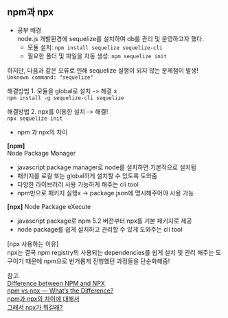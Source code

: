 ## npm과 npx

* 공부 배경   
node.js 개발환경에 sequelize를 설치하여 db를 관리 및 운영하고자 했다.  
  - 모듈 설치: ```npm install sequelize sequelize-cli```    
  - 필요한 폴더 및 파일을 자동 생성: ```npm sequelize init``` 

하지만, 다음과 같은 오류로 인해 sequelize 실행이 되지 않는 문제점이 발생!  
```Unknown command: "sequelize"```

해결방법 1. 모듈을 global로 설치 -> 해결 x  
```npm install -g sequelize-cli sequelize```

해결방법 2. npx를 이용한 설치 -> 해결!  
```npx sequelize init```

* npm 과 npx의 차이

**[npm]**   
Node Package Manager  
- javascript package manager로 node를 설치하면 기본적으로 설치됨
- 패키지를 로컬 또는 global하게 설치할 수 있도록 도와줌
- 다양한 라이브러리 사용 가능하게 해주는 cli tool
- npm만으로 패키지 실행x -> package.json에 명시해주어야 사용 가능 

**[npx]** 
Node Package eXecute  
- javascript package로 npm 5.2 버전부터 npx를 기본 패키지로 제공
- node package를 쉽게 설치하고 관리할 수 있게 도와주는 cli tool

[npx 사용하는 이유]  
npx는 결국 npm registry의 사용되는 dependencies를 쉽게 설치 및 관리 해주는 도구이기 때문에 npm으로 번거롭게
진행했던 과정들을 단순화해줌!


참고.  
[Difference between NPM and NPX](https://www.codingninjas.com/codestudio/library/difference-between-npm-and-npx)  
[npm vs npx — What’s the Difference?](https://www.freecodecamp.org/news/npm-vs-npx-whats-the-difference/)  
[npm과 npx의 차이에 대해서](https://ljh86029926.gitbook.io/coding-apple-react/undefined/npm-npx)  
[그래서 npx가 뭐길래?](https://geonlee.tistory.com/32)  
